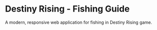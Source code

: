 # Destiny Rising - Fishing Guide

A modern, responsive web application for fishing in Destiny Rising game.